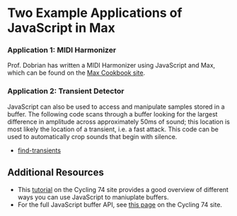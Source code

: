 # Two Example Applications of JavaScript in Max

### Application 1: MIDI Harmonizer

Prof. Dobrian has written a MIDI Harmonizer using JavaScript and Max, which can
be found on the [Max Cookbook site](http://music.arts.uci.edu/dobrian/maxcookbook/harmonizer-written-javascript).


### Application 2: Transient Detector

JavaScript can also be used to access and manipulate samples stored in a
buffer.  The following code scans through a buffer looking for the largest
difference in amplitude across approximately 50ms of sound; this location is
most likely the location of a transient, i.e. a fast attack.  This code can be
used to automatically crop sounds that begin with silence.

* [find-transients](find-transients.zip)


## Additional Resources

* This
  [tutorial](https://cycling74.com/tutorials/javascripting-the-buffer-object)
  on the Cycling 74 site provides a good overview of different ways you can use
  JavaScript to maniuplate buffers.
* For the full JavaScript buffer API, see
  [this page](https://docs.cycling74.com/max7/vignettes/jsbuffer) on the
  Cycling 74 site.

